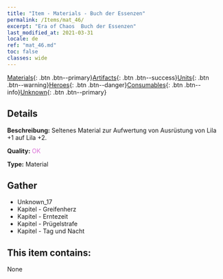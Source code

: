 ```yaml
---
title: "Item - Materials - Buch der Essenzen"
permalink: /Items/mat_46/
excerpt: "Era of Chaos  Buch der Essenzen"
last_modified_at: 2021-03-31
locale: de
ref: "mat_46.md"
toc: false
classes: wide
---
```

 [Materials](/de/Items/){: .btn .btn--primary}[Artifacts](/de/Items/Artifacts/){: .btn .btn--success}[Units](/de/Items/Units/){: .btn .btn--warning}[Heroes](/de/Items/Heroes/){: .btn .btn--danger}[Consumables](/de/Items/Consumables/){: .btn .btn--info}[Unknown](/de/Items/Unknown/){: .btn .btn--primary}

## Details
 **Beschreibung:** Seltenes Material zur Aufwertung von Ausrüstung von Lila +1 auf Lila +2.

 **Quality:** <span style="color: #DA70D6">OK</span>

 **Type:** Material

## Gather

*    Unknown_17 
*    Kapitel - Greifenherz 
*    Kapitel - Erntezeit 
*    Kapitel - Prügelstrafe 
*    Kapitel - Tag und Nacht 

## This item contains:

  None

